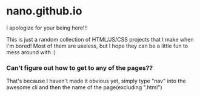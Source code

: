 # nano.github.io
I apologize for your being here!!!

This is just a random collection of HTML/JS/CSS projects that I make when I'm bored! Most of them are useless, but I hope they can be a little fun to mess around with :)

### Can't figure out how to get to any of the pages??
That's because I haven't made it obvious yet, simply type "nav" into the awesome cli and then the name of the page(excluding ".html")
